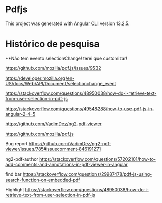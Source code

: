 # Pdfjs

This project was generated with [Angular CLI](https://github.com/angular/angular-cli) version 13.2.5.


# Histórico de pesquisa

**Não tem evento selectionChange! terei que customizar!


https://github.com/mozilla/pdf.js/issues/9532

https://developer.mozilla.org/en-US/docs/Web/API/Document/selectionchange_event

https://stackoverflow.com/questions/48950038/how-do-i-retrieve-text-from-user-selection-in-pdf-js

https://stackoverflow.com/questions/49548288/how-to-use-pdf-js-in-angular-2-4-5

https://github.com/VadimDez/ng2-pdf-viewer

https://github.com/mozilla/pdf.js


Bug report
https://github.com/VadimDez/ng2-pdf-viewer/issues/785#issuecomment-846191271


ng2-pdf-author
https://stackoverflow.com/questions/57202101/how-to-add-comments-and-annotations-in-pdf-viewer-in-angular


find bar
https://stackoverflow.com/questions/29987478/pdf-js-using-search-function-on-embedded-pdf


Highlight
https://stackoverflow.com/questions/48950038/how-do-i-retrieve-text-from-user-selection-in-pdf-js